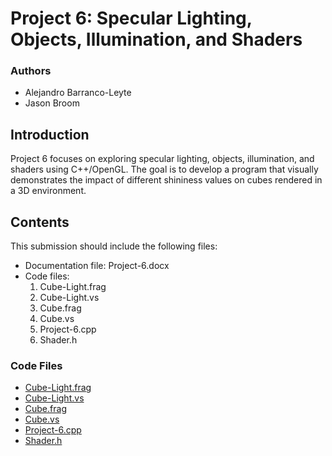 # Project 6: Specular Lighting, Objects, Illumination, and Shaders

### Authors

- Alejandro Barranco-Leyte
- Jason Broom

## Introduction

Project 6 focuses on exploring specular lighting, objects, illumination, and shaders using C++/OpenGL. The goal is to develop a program that visually demonstrates the impact of different shininess values on cubes rendered in a 3D environment.

## Contents

This submission should include the following files:

- Documentation file: Project-6.docx
- Code files:
  1. Cube-Light.frag
  2. Cube-Light.vs
  3. Cube.frag
  4. Cube.vs
  5. Project-6.cpp
  6. Shader.h

### Code Files

- [Cube-Light.frag](Cube-Light.frag)
- [Cube-Light.vs](Cube-Light.vs)
- [Cube.frag](Cube.frag)
- [Cube.vs](Cube.vs)
- [Project-6.cpp](Project-6.cpp)
- [Shader.h](Shader.h)

